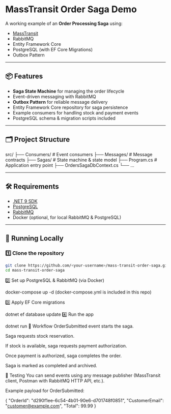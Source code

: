 # MassTransit Order Saga Demo

A working example of an **Order Processing Saga** using:
- [MassTransit](https://masstransit-project.com/)
- RabbitMQ
- Entity Framework Core
- PostgreSQL (with EF Core Migrations)
- Outbox Pattern

---

## 📦 Features
- **Saga State Machine** for managing the order lifecycle
- Event-driven messaging with RabbitMQ
- **Outbox Pattern** for reliable message delivery
- Entity Framework Core repository for saga persistence
- Example consumers for handling stock and payment events
- PostgreSQL schema & migration scripts included

---

## 🗂 Project Structure
src/
├── Consumers/ # Event consumers
├── Messages/ # Message contracts
├── Sagas/ # State machine & state model
├── Program.cs # Application entry point
├── OrdersSagaDbContext.cs
└── ...

---

## 🛠 Requirements
- [.NET 9 SDK](https://dotnet.microsoft.com/en-us/download)
- [PostgreSQL](https://www.postgresql.org/)  
- [RabbitMQ](https://www.rabbitmq.com/)  
- Docker (optional, for local RabbitMQ & PostgreSQL)

---

## 🚀 Running Locally

### 1️⃣ Clone the repository
```bash
git clone https://github.com/<your-username>/mass-transit-order-saga.git
cd mass-transit-order-saga
```
2️⃣ Set up PostgreSQL & RabbitMQ (via Docker)

docker-compose up -d
(docker-compose.yml is included in this repo)

3️⃣ Apply EF Core migrations

dotnet ef database update
4️⃣ Run the app

dotnet run
🔄 Workflow
OrderSubmitted event starts the saga.

Saga requests stock reservation.

If stock is available, saga requests payment authorization.

Once payment is authorized, saga completes the order.

Saga is marked as completed and archived.

🧪 Testing
You can send events using any message publisher (MassTransit client, Postman with RabbitMQ HTTP API, etc.).

Example payload for OrderSubmitted:

{
  "OrderId": "d290f1ee-6c54-4b01-90e6-d701748f0851",
  "CustomerEmail": "customer@example.com",
  "Total": 99.99
}
